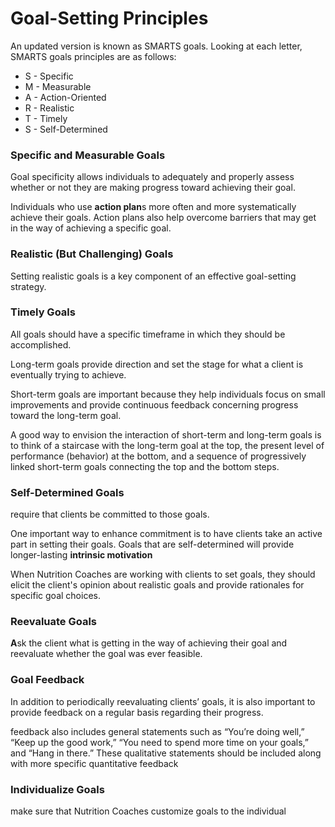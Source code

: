 # Goal-Setting Principles



An updated version is known as SMARTS goals. Looking at each letter, SMARTS goals principles are as follows:

* S - Specific
* M - Measurable
* A - Action-Oriented
* R - Realistic
* T - Timely
* S - Self-Determined

### Specific and Measurable Goals

Goal specificity allows individuals to adequately and properly assess whether or not they are making progress toward achieving their goal.

Individuals who use **action plan**s more often and more systematically achieve their goals. Action plans also help overcome barriers that may get in the way of achieving a specific goal.

### Realistic \(But Challenging\) Goals

Setting realistic goals is a key component of an effective goal-setting strategy. 

### Timely Goals

All goals should have a specific timeframe in which they should be accomplished.

Long-term goals provide direction and set the stage for what a client is eventually trying to achieve.

Short-term goals are important because they help individuals focus on small improvements and provide continuous feedback concerning progress toward the long-term goal.

A good way to envision the interaction of short-term and long-term goals is to think of a staircase with the long-term goal at the top, the present level of performance \(behavior\) at the bottom, and a sequence of progressively linked short-term goals connecting the top and the bottom steps.



### Self-Determined Goals

require that clients be committed to those goals.

One important way to enhance commitment is to have clients take an active part in setting their goals. Goals that are self-determined will provide longer-lasting **intrinsic motivation**

When Nutrition Coaches are working with clients to set goals, they should elicit the client's opinion about realistic goals and provide rationales for specific goal choices.



### Reevaluate Goals

 **A**sk the client what is getting in the way of achieving their goal and reevaluate whether the goal was ever feasible.

### Goal Feedback

In addition to periodically reevaluating clients’ goals, it is also important to provide feedback on a regular basis regarding their progress.

feedback also includes general statements such as “You’re doing well,” “Keep up the good work,” “You need to spend more time on your goals,” and “Hang in there.” These qualitative statements should be included along with more specific quantitative feedback



### Individualize Goals

make sure that Nutrition Coaches customize goals to the individual







